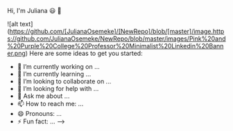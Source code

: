 Hi, I'm Juliana :smiley: :wave:

![alt text] (https://github.com/[JulianaOsemeke]/[NewRepo]/blob/[master]/image.https://github.com/JulianaOsemeke/NewRepo/blob/master/images/Pink%20and%20Purple%20College%20Professor%20Minimalist%20Linkedin%20Banner.png)
Here are some ideas to get you started:

- 🔭 I’m currently working on ...
- 🌱 I’m currently learning ...
- 👯 I’m looking to collaborate on ...
- 🤔 I’m looking for help with ...
- 💬 Ask me about ...
- 📫 How to reach me: ...
- 😄 Pronouns: ...
- ⚡ Fun fact: ...
-->
